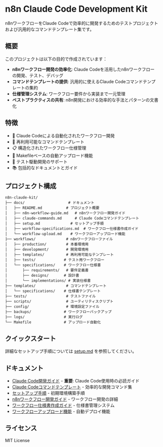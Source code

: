 # n8n Claude Code Development Kit

n8nワークフローをClaude Codeで効率的に開発するためのテストプロジェクトおよび汎用的なコマンドテンプレート集です。

## 概要

このプロジェクトは以下の目的で作成されています：

- **n8nワークフロー開発の効率化**: Claude Codeを活用したn8nワークフローの開発、テスト、デバッグ
- **コマンドテンプレートの提供**: 汎用的に使えるClaude Codeコマンドテンプレートの集約
- **仕様管理システム**: ワークフロー要件から実装まで一元管理
- **ベストプラクティスの共有**: n8n開発における効率的な手法とパターンの文書化

## 特徴

- 🤖 Claude Codeによる自動化されたワークフロー開発
- 📝 再利用可能なコマンドテンプレート
- 📋 構造化されたワークフロー仕様管理
- 🚀 Makefileベースの自動アップロード機能
- 🧪 テスト駆動開発のサポート
- 📚 包括的なドキュメントとガイド

## プロジェクト構成

```
n8n-claude-kit/
├── docs/                    # ドキュメント
│   ├── README.md           # プロジェクト概要
│   ├── n8n-workflow-guide.md   # n8nワークフロー開発ガイド
│   ├── claude-commands.md      # Claude Codeコマンドテンプレート
│   ├── setup.md              # セットアップ手順
│   ├── workflow-specifications.md  # ワークフロー仕様書作成ガイド
│   └── workflow-upload.md    # ワークフローアップロード機能
├── workflows/              # n8nワークフローファイル
│   ├── production/         # 本番環境用
│   ├── development/        # 開発環境用
│   ├── templates/          # 再利用可能なテンプレート
│   ├── tests/             # テスト用ワークフロー
│   └── specifications/    # ワークフロー仕様書
│       ├── requirements/   # 要件定義書
│       ├── designs/       # 設計書
│       └── implementations/ # 実装仕様書
├── templates/              # コマンドテンプレート
│   └── specifications/    # 仕様書テンプレート
├── tests/                  # テストファイル
├── scripts/                # ユーティリティスクリプト
├── config/                 # 環境設定ファイル
├── backups/               # ワークフローバックアップ
├── logs/                  # 実行ログ
└── Makefile               # アップロード自動化
```

## クイックスタート

詳細なセットアップ手順については [setup.md](./setup.md) を参照してください。

## ドキュメント

- [Claude Code開発ガイド](../CLAUDE.md) - **重要**: Claude Code使用時の必読ガイド
- [Claude Codeコマンドテンプレート](./claude-commands.md) - 効率的な開発コマンド集
- [セットアップ手順](./setup.md) - 初期環境構築手順
- [n8nワークフロー開発ガイド](./n8n-workflow-guide.md) - ワークフロー開発の詳細
- [ワークフロー仕様書作成ガイド](./workflow-specifications.md) - 仕様書管理システム
- [ワークフローアップロード機能](./workflow-upload.md) - 自動デプロイ機能

## ライセンス

MIT License